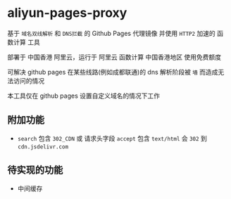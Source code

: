 <!--
 * @Date: 2021-05-17 21:49:05
 * @LastEditors: lisonge
 * @Author: lisonge
 * @LastEditTime: 2021-05-26 23:23:05
-->

# aliyun-pages-proxy

基于 `域名双线解析` 和 `DNS拦截` 的 Github Pages 代理镜像 并使用 `HTTP2` 加速的 函数计算 工具

部署于 中国香港 阿里云，运行于 阿里云 函数计算 中国香港地区 使用免费额度

可解决 github pages 在某些线路(例如成都联通)的 dns 解析阶段被 `墙` 而造成无法访问的情况

本工具仅在 github pages 设置自定义域名的情况下工作

## 附加功能

- `search` 包含 `302_CDN` 或 请求头字段 `accept` 包含 `text/html` 会 `302` 到 `cdn.jsdelivr.com`

## 待实现的功能

- 中间缓存
